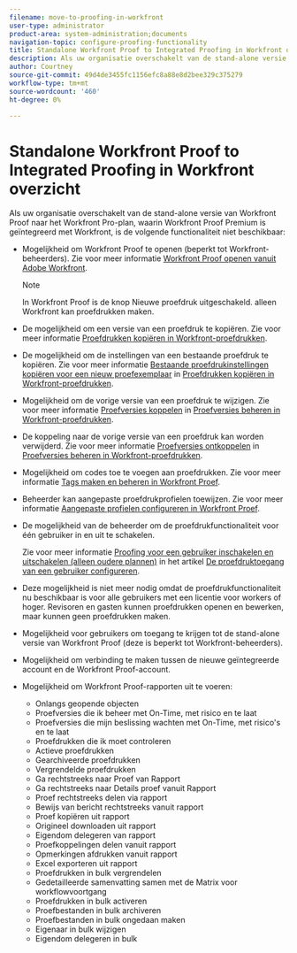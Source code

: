 ```yaml
---
filename: move-to-proofing-in-workfront
user-type: administrator
product-area: system-administration;documents
navigation-topic: configure-proofing-functionality
title: Standalone Workfront Proof to Integrated Proofing in Workfront overzicht
description: Als uw organisatie overschakelt van de stand-alone versie van Workfront Proof naar het Workfront Pro-plan, waarin Workfront Proof Premium is geïntegreerd met Workfront, is niet alle mogelijkheden voor proefdrukken beschikbaar.
author: Courtney
source-git-commit: 49d4de3455fc1156efc8a88e8d2bee329c375279
workflow-type: tm+mt
source-wordcount: '460'
ht-degree: 0%

---
```



# Standalone Workfront Proof to Integrated Proofing in Workfront overzicht

Als uw organisatie overschakelt van de stand-alone versie van Workfront Proof naar het Workfront Pro-plan, waarin Workfront Proof Premium is geïntegreerd met Workfront, is de volgende functionaliteit niet beschikbaar:

* Mogelijkheid om Workfront Proof te openen (beperkt tot Workfront-beheerders). Zie voor meer informatie [Workfront Proof openen vanuit Adobe Workfront](../../../review-and-approve-work/proofing/managing-proofs-within-workfront/access-wf-proof-in-workfront.md).

   >[!NOTE]
   >
   >In Workfront Proof is de knop Nieuwe proefdruk uitgeschakeld. alleen Workfront kan proefdrukken maken.

* De mogelijkheid om een versie van een proefdruk te kopiëren. Zie voor meer informatie  [Proefdrukken kopiëren in Workfront-proefdrukken](../../../workfront-proof/wp-work-proofsfiles/create-proofs-and-files/copy-proofs.md).

* De mogelijkheid om de instellingen van een bestaande proefdruk te kopiëren. Zie voor meer informatie [Bestaande proefdrukinstellingen kopiëren voor een nieuw proefexemplaar](../../../workfront-proof/wp-work-proofsfiles/create-proofs-and-files/copy-proofs.md#copy-with-new-file) in [Proefdrukken kopiëren in Workfront-proefdrukken](../../../workfront-proof/wp-work-proofsfiles/create-proofs-and-files/copy-proofs.md).

* Mogelijkheid om de vorige versie van een proefdruk te wijzigen. Zie voor meer informatie [Proefversies koppelen](../../../workfront-proof/wp-work-proofsfiles/manage-your-work/manage-proof-versions.md#linking-and-unlinking-proof-versions) in [Proefversies beheren in Workfront-proefdrukken](../../../workfront-proof/wp-work-proofsfiles/manage-your-work/manage-proof-versions.md).

* De koppeling naar de vorige versie van een proefdruk kan worden verwijderd. Zie voor meer informatie [Proefversies ontkoppelen](../../../workfront-proof/wp-work-proofsfiles/manage-your-work/manage-proof-versions.md#unlinkingproofversions) in [Proefversies beheren in Workfront-proefdrukken](../../../workfront-proof/wp-work-proofsfiles/manage-your-work/manage-proof-versions.md).

* Mogelijkheid om codes toe te voegen aan proefdrukken. Zie voor meer informatie [Tags maken en beheren in Workfront Proef](../../../workfront-proof/wp-work-proofsfiles/organize-your-work/create-and-manage-tags.md).

* Beheerder kan aangepaste proefdrukprofielen toewijzen. Zie voor meer informatie  [Aangepaste profielen configureren in Workfront Proef](../../../workfront-proof/wp-acct-admin/account-settings/configure-custom-profiles.md).

* De mogelijkheid van de beheerder om de proefdrukfunctionaliteit voor één gebruiker in en uit te schakelen.

   Zie voor meer informatie [Proofing voor een gebruiker inschakelen en uitschakelen (alleen oudere plannen)](../../../administration-and-setup/manage-workfront/configure-proofing/configure-a-users-proofing-access.md#enabling-and-disabling-proofing-for-a-user) in het artikel [De proefdruktoegang van een gebruiker configureren](../../../administration-and-setup/manage-workfront/configure-proofing/configure-a-users-proofing-access.md).

* Deze mogelijkheid is niet meer nodig omdat de proefdrukfunctionaliteit nu beschikbaar is voor alle gebruikers met een licentie voor workers of hoger. Revisoren en gasten kunnen proefdrukken openen en bewerken, maar kunnen geen proefdrukken maken.
* Mogelijkheid voor gebruikers om toegang te krijgen tot de stand-alone versie van Workfront Proof (deze is beperkt tot Workfront-beheerders).
* Mogelijkheid om verbinding te maken tussen de nieuwe geïntegreerde account en de Workfront Proof-account.
* Mogelijkheid om Workfront Proof-rapporten uit te voeren:

   * Onlangs geopende objecten
   * Proefversies die ik beheer met On-Time, met risico en te laat
   * Proefversies die mijn beslissing wachten met On-Time, met risico&#39;s en te laat
   * Proefdrukken die ik moet controleren
   * Actieve proefdrukken
   * Gearchiveerde proefdrukken
   * Vergrendelde proefdrukken
   * Ga rechtstreeks naar Proef van Rapport
   * Ga rechtstreeks naar Details proef vanuit Rapport
   * Proef rechtstreeks delen via rapport
   * Bewijs van bericht rechtstreeks vanuit rapport
   * Proef kopiëren uit rapport
   * Origineel downloaden uit rapport
   * Eigendom delegeren van rapport
   * Proefkoppelingen delen vanuit rapport
   * Opmerkingen afdrukken vanuit rapport
   * Excel exporteren uit rapport
   * Proefdrukken in bulk vergrendelen
   * Gedetailleerde samenvatting samen met de Matrix voor workflowvoortgang
   * Proefdrukken in bulk activeren
   * Proefbestanden in bulk archiveren
   * Proefbestanden in bulk ongedaan maken
   * Eigenaar in bulk wijzigen
   * Eigendom delegeren in bulk

